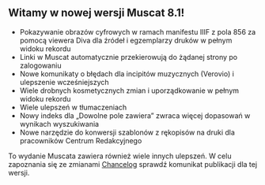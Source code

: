 ## Witamy w nowej wersji Muscat 8.1!

* Pokazywanie obrazów cyfrowych w ramach manifestu IIIF z pola 856 za pomocą viewera Diva dla źródeł i egzemplarzy druków w pełnym widoku rekordu
* Linki w Muscat automatycznie przekierowują do żądanej strony po zalogowaniu
* Nowe komunikaty o błędach dla incipitów muzycznych (Verovio) i ulepszenie wcześniejszych
* Wiele drobnych kosmetycznych zmian i uporządkowanie w pełnym widoku rekordu
* Wiele ulepszeń w tłumaczeniach
* Nowy indeks dla „Dowolne pole zawiera” zwraca więcej dopasowań w wynikach wyszukiwania
* Nowe narzędzie do konwersji szablonów z rękopisów na druki dla pracowników Centrum Redakcyjnego

To wydanie Muscata zawiera również wiele innych ulepszeń. W celu zapoznania się ze zmianami [Chancelog](https://github.com/rism-ch/muscat/blob/master/CHANGELOG) sprawdź komunikat publikacji dla tej wersji.